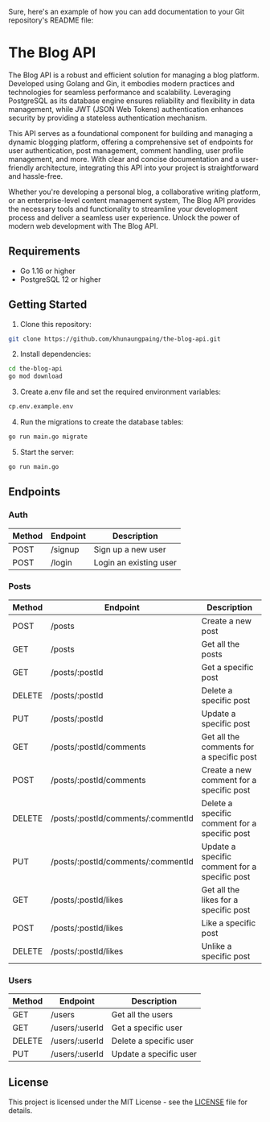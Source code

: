 Sure, here's an example of how you can add documentation to your Git repository's README file:

# The Blog API

The Blog API is a robust and efficient solution for managing a blog platform. Developed using Golang and Gin, it embodies modern practices and technologies for seamless performance and scalability. Leveraging PostgreSQL as its database engine ensures reliability and flexibility in data management, while JWT (JSON Web Tokens) authentication enhances security by providing a stateless authentication mechanism.

This API serves as a foundational component for building and managing a dynamic blogging platform, offering a comprehensive set of endpoints for user authentication, post management, comment handling, user profile management, and more. With clear and concise documentation and a user-friendly architecture, integrating this API into your project is straightforward and hassle-free.

Whether you're developing a personal blog, a collaborative writing platform, or an enterprise-level content management system, The Blog API provides the necessary tools and functionality to streamline your development process and deliver a seamless user experience. Unlock the power of modern web development with The Blog API.

## Requirements

- Go 1.16 or higher
- PostgreSQL 12 or higher

## Getting Started

1. Clone this repository:

```bash
git clone https://github.com/khunaungpaing/the-blog-api.git
```

2. Install dependencies:

```bash
cd the-blog-api
go mod download
```

3. Create a.env file and set the required environment variables:

```bash
cp.env.example.env
```

4. Run the migrations to create the database tables:

```bash
go run main.go migrate
```

5. Start the server:

```bash
go run main.go
```

## Endpoints

### Auth

| Method | Endpoint               | Description                                                                  |
| ------ | ---------------------- | ---------------------------------------------------------------------------- |
| POST   | /signup                | Sign up a new user                                                           |
| POST   | /login                 | Login an existing user                                                      |

### Posts

| Method | Endpoint               | Description                                                                  |
| ------ | ---------------------- | ---------------------------------------------------------------------------- |
| POST   | /posts                 | Create a new post                                                           |
| GET    | /posts                 | Get all the posts                                                           |
| GET    | /posts/:postId         | Get a specific post                                                         |
| DELETE | /posts/:postId         | Delete a specific post                                                      |
| PUT    | /posts/:postId         | Update a specific post                                                      |
| GET    | /posts/:postId/comments | Get all the comments for a specific post                                     |
| POST   | /posts/:postId/comments | Create a new comment for a specific post                                     |
| DELETE | /posts/:postId/comments/:commentId | Delete a specific comment for a specific post                              |
| PUT    | /posts/:postId/comments/:commentId | Update a specific comment for a specific post                              |
| GET    | /posts/:postId/likes    | Get all the likes for a specific post                                        |
| POST   | /posts/:postId/likes    | Like a specific post                                                        |
| DELETE | /posts/:postId/likes    | Unlike a specific post                                                      |

### Users

| Method | Endpoint               | Description                                                                  |
| ------ | ---------------------- | ---------------------------------------------------------------------------- |
| GET    | /users                 | Get all the users                                                           |
| GET    | /users/:userId         | Get a specific user                                                         |
| DELETE | /users/:userId         | Delete a specific user                                                      |
| PUT    | /users/:userId         | Update a specific user                                                      |

## License

This project is licensed under the MIT License - see the [LICENSE](LICENSE) file for details.